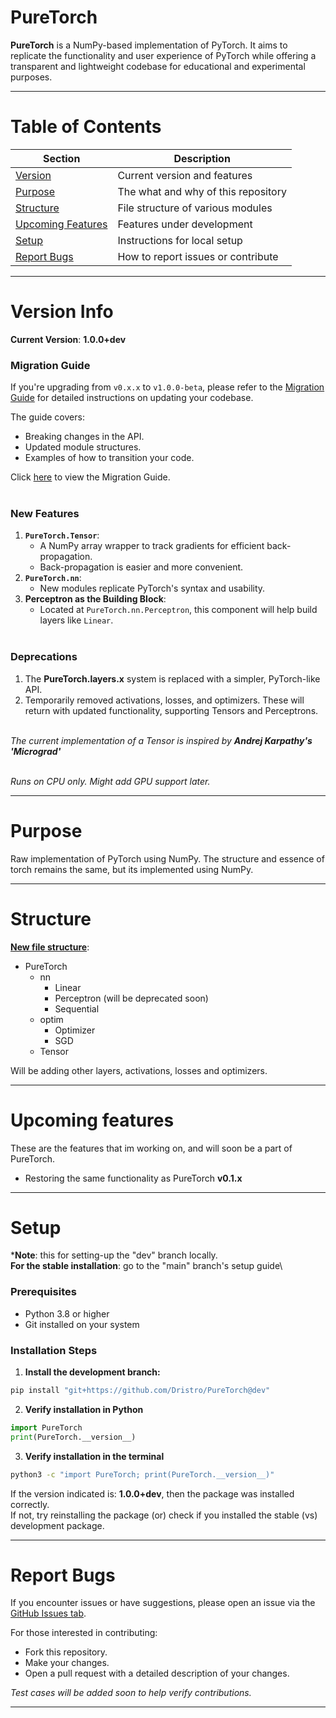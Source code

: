# PureTorch

**PureTorch** is a NumPy-based implementation of PyTorch. It aims to replicate the functionality and user experience of PyTorch while offering a transparent and lightweight codebase for educational and experimental purposes.

---

# Table of Contents
| Section              | Description                              |
|----------------------|------------------------------------------|
| [Version](#version-info) | Current version and features           |
| [Purpose](#purpose)      | The what and why of this repository    |
| [Structure](#structure)  | File structure of various modules      |
| [Upcoming Features](#upcoming-features) | Features under development           |
| [Setup](#setup)          | Instructions for local setup           |
| [Report Bugs](#report-bugs) | How to report issues or contribute    |


---

# Version Info

**Current Version**: **1.0.0+dev**
### Migration Guide
If you're upgrading from `v0.x.x` to `v1.0.0-beta`, please refer to the [Migration Guide](MIGRATIONGUIDE.md) for detailed instructions on updating your codebase.

The guide covers:
- Breaking changes in the API.
- Updated module structures.
- Examples of how to transition your code.

Click [here](MIGRATIONGUIDE.md) to view the Migration Guide.
<br></br>

### New Features
1. **`PureTorch.Tensor`**:
   - A NumPy array wrapper to track gradients for efficient back-propagation.
   - Back-propagation is easier and more convenient.
2. **`PureTorch.nn`**:
   - New modules replicate PyTorch's syntax and usability.
3. **Perceptron as the Building Block**:
   - Located at `PureTorch.nn.Perceptron`, this component will help build layers like `Linear`.
<br></br>

### Deprecations
1. The **PureTorch.layers.x** system is replaced with a simpler, PyTorch-like API.
2. Temporarily removed activations, losses, and optimizers. These will return with updated functionality, supporting Tensors and Perceptrons.
<br></br>

*The current implementation of a Tensor is inspired by **Andrej Karpathy's 'Micrograd'***
<br></br>

*Runs on CPU only. Might add GPU support later.*

---

# Purpose
Raw implementation of PyTorch using NumPy.
The structure and essence of torch remains the same, but its  implemented using NumPy.

---

# Structure
<u><b>New file structure</b></u>:
- PureTorch
    - nn
        - Linear
        - Perceptron (will be deprecated soon)
        - Sequential
    - optim
      - Optimizer
      - SGD
    - Tensor

Will be adding other layers, activations, losses and optimizers.

---

# Upcoming features
These are the features that im working on, and will soon be a part of PureTorch.
- Restoring the same functionality as PureTorch **v0.1.x**

---

# Setup
***Note**:
this for setting-up the "dev" branch locally.\
**For the stable installation**: go to the "main" branch's setup guide\

### Prerequisites
- Python 3.8 or higher
- Git installed on your system


### Installation Steps
1. **Install the development branch:**
```bash
pip install "git+https://github.com/Dristro/PureTorch@dev"
```
2. **Verify installation in Python**
```Python
import PureTorch
print(PureTorch.__version__)
```
3. **Verify installation in the terminal**
```bash
python3 -c "import PureTorch; print(PureTorch.__version__)"
```


If the version indicated is: **1.0.0+dev**, then the package was installed correctly.\
If not, try reinstalling the package (or) check if you installed the stable (vs) development package.

---

# Report Bugs
If you encounter issues or have suggestions, please open an issue via the [GitHub Issues tab](https://github.com/Dristro/PureTorch/issues). 

For those interested in contributing:
- Fork this repository.
- Make your changes.
- Open a pull request with a detailed description of your changes.

*Test cases will be added soon to help verify contributions.*

---